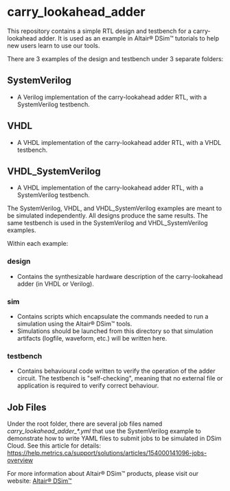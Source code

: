 # carry_lookahead_adder

This repository contains a simple RTL design and testbench for a carry-lookahead adder. It is used as an example in Altair&reg; DSim&trade; tutorials to help new users learn to use our tools.

There are 3 examples of the design and testbench under 3 separate folders:

## SystemVerilog

- A Verilog implementation of the carry-lookahead adder RTL, with a SystemVerilog testbench.

## VHDL

- A VHDL implementation of the carry-lookahead adder RTL, with a VHDL testbench.

## VHDL_SystemVerilog

- A VHDL implementation of the carry-lookahead adder RTL, with a SystemVerilog testbench. 


The SystemVerilog, VHDL, and VHDL_SystemVerilog examples are meant to be simulated independently. All designs produce the same results. The same testbench is used in the SystemVerilog and VHDL_SystemVerilog examples.

Within each example:

### design

- Contains the synthesizable hardware description of the carry-lookahead adder (in VHDL or Verilog).

### sim

- Contains scripts which encapsulate the commands needed to run a simulation using the Altair&reg; DSim&trade; tools. 
- Simulations should be launched from this directory so that simulation artifacts (logfile, waveform, etc.) will be written here.

### testbench

- Contains behavioural code written to verify the operation of the adder circuit. The testbench is "self-checking", meaning that no external file or application is required to verify correct behaviour.

## Job Files

Under the root folder, there are several job files named *carry_lookahead_adder_\*.yml* that use the SystemVerilog example to demonstrate how to write YAML files to submit jobs to be simulated in DSim Cloud. See this article for details:
https://help.metrics.ca/support/solutions/articles/154000141096-jobs-overview

For more information about Altair&reg; DSim&trade; products, please visit our website: [Altair&reg; DSim&trade;](https://altair.com/dsim)
